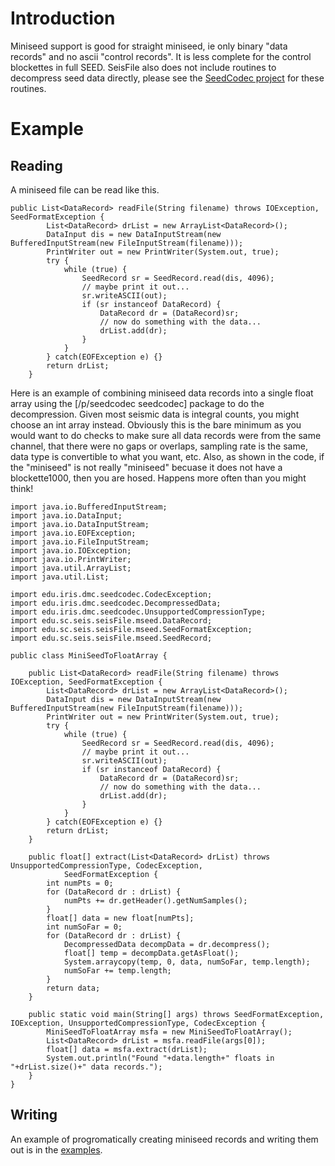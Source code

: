 # Introduction #

Miniseed support is good for straight miniseed, ie only binary "data records" and no ascii "control records". It is less complete for the control blockettes in full SEED. SeisFile also does not include routines to decompress seed data directly, please see the [SeedCodec project](http://code.google.com/p/seedcodec/) for these routines.

# Example #

## Reading ##

A miniseed file can be read like this.

```
public List<DataRecord> readFile(String filename) throws IOException, SeedFormatException {
        List<DataRecord> drList = new ArrayList<DataRecord>();
        DataInput dis = new DataInputStream(new BufferedInputStream(new FileInputStream(filename)));
        PrintWriter out = new PrintWriter(System.out, true);
        try {
            while (true) {
                SeedRecord sr = SeedRecord.read(dis, 4096);
                // maybe print it out...
                sr.writeASCII(out);
                if (sr instanceof DataRecord) {
                    DataRecord dr = (DataRecord)sr;
                    // now do something with the data...
                    drList.add(dr);
                }
            }
        } catch(EOFException e) {}
        return drList;
    }
```

Here is an example of combining miniseed data records into a single float array using the [/p/seedcodec seedcodec] package to do the decompression. Given most seismic data is integral counts, you might choose an
int array instead. Obviously this is the bare minimum as you would
want to do checks to make sure all data records were from the same
channel, that there were no gaps or overlaps, sampling rate is the
same, data type is convertible to what you want, etc. Also, as shown
in the code, if the "miniseed" is not really "miniseed" becuase it
does not have a blockette1000, then you are hosed. Happens more often
than you might think!

```
import java.io.BufferedInputStream;
import java.io.DataInput;
import java.io.DataInputStream;
import java.io.EOFException;
import java.io.FileInputStream;
import java.io.IOException;
import java.io.PrintWriter;
import java.util.ArrayList;
import java.util.List;

import edu.iris.dmc.seedcodec.CodecException;
import edu.iris.dmc.seedcodec.DecompressedData;
import edu.iris.dmc.seedcodec.UnsupportedCompressionType;
import edu.sc.seis.seisFile.mseed.DataRecord;
import edu.sc.seis.seisFile.mseed.SeedFormatException;
import edu.sc.seis.seisFile.mseed.SeedRecord;

public class MiniSeedToFloatArray {

    public List<DataRecord> readFile(String filename) throws IOException, SeedFormatException {
        List<DataRecord> drList = new ArrayList<DataRecord>();
        DataInput dis = new DataInputStream(new BufferedInputStream(new FileInputStream(filename)));
        PrintWriter out = new PrintWriter(System.out, true);
        try {
            while (true) {
                SeedRecord sr = SeedRecord.read(dis, 4096);
                // maybe print it out...
                sr.writeASCII(out);
                if (sr instanceof DataRecord) {
                    DataRecord dr = (DataRecord)sr;
                    // now do something with the data...
                    drList.add(dr);
                }
            }
        } catch(EOFException e) {}
        return drList;
    }

    public float[] extract(List<DataRecord> drList) throws UnsupportedCompressionType, CodecException,
            SeedFormatException {
        int numPts = 0;
        for (DataRecord dr : drList) {
            numPts += dr.getHeader().getNumSamples();
        }
        float[] data = new float[numPts];
        int numSoFar = 0;
        for (DataRecord dr : drList) {
            DecompressedData decompData = dr.decompress();
            float[] temp = decompData.getAsFloat();
            System.arraycopy(temp, 0, data, numSoFar, temp.length);
            numSoFar += temp.length;
        }
        return data;
    }

    public static void main(String[] args) throws SeedFormatException, IOException, UnsupportedCompressionType, CodecException {
        MiniSeedToFloatArray msfa = new MiniSeedToFloatArray();
        List<DataRecord> drList = msfa.readFile(args[0]);
        float[] data = msfa.extract(drList);
        System.out.println("Found "+data.length+" floats in "+drList.size()+" data records.");
    }
}
```

## Writing ##

An example of progromatically creating miniseed records and writing them out is in the [examples](https://code.google.com/p/seisfile/source/browse/src/example/java/edu/sc/seis/seisFile/example/WriteMiniSeed.java).